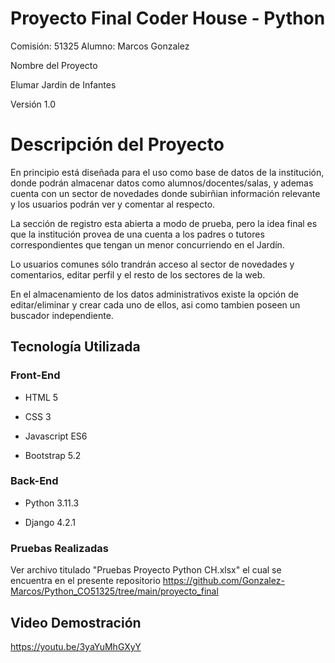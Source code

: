 # Proyecto Final Coder House - Python

Comisión: 51325
Alumno: Marcos Gonzalez

Nombre del Proyecto

Elumar Jardin de Infantes

Versión
1.0

# Descripción del Proyecto

En principio está diseñada para el uso como base de datos de la institución, donde podrán almacenar datos como alumnos/docentes/salas, y ademas cuenta con un sector de novedades
donde subirñian información relevante y los usuarios podrán ver y comentar al respecto.

La sección de registro esta abierta a modo de prueba, pero la idea final es que la institución provea de una cuenta a los padres o tutores correspondientes que tengan un
menor concurriendo en el Jardín.

Lo usuarios comunes sólo trandrán acceso al sector de novedades y comentarios, editar perfil y el resto de los sectores de la web.

En el almacenamiento de los datos administrativos existe la opción de editar/eliminar y crear cada uno de ellos, asi como tambien poseen un buscador independiente.


## Tecnología Utilizada
### Front-End
* HTML 5

* CSS 3

* Javascript ES6

* Bootstrap 5.2

### Back-End
* Python 3.11.3

* Django 4.2.1

### Pruebas Realizadas
Ver archivo titulado "Pruebas Proyecto Python CH.xlsx" el cual se encuentra en el presente repositorio https://github.com/Gonzalez-Marcos/Python_CO51325/tree/main/proyecto_final

## Video Demostración

https://youtu.be/3yaYuMhGXyY